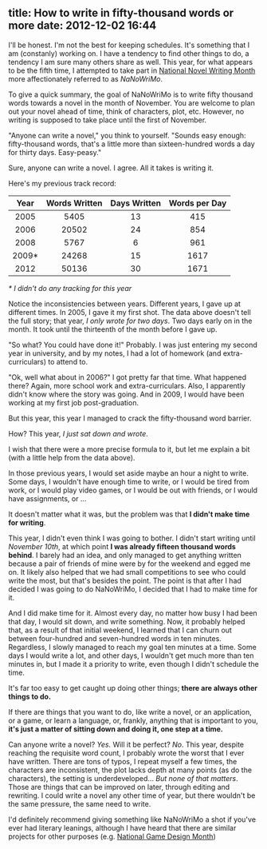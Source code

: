 title: How to write in fifty-thousand words or more
date: 2012-12-02 16:44
---

I'll be honest. I'm not the best for keeping schedules. It's something that I am (constanly) working on. I have a tendency to find other things to do, a tendency I am sure many others share as well. This year, for what appears to be the fifth time, I attempted to take part in [National Novel Writing Month][NaNoWriMo] more affectionately referred to as *NaNoWriMo*.

To give a quick summary, the goal of NaNoWriMo is to write fifty thousand words towards a novel in the month of November. You are welcome to plan out your novel ahead of time, think of characters, plot, etc. However, no writing is supposed to take place until the first of November.

"Anyone can write a novel," you think to yourself. "Sounds easy enough: fifty-thousand words, that's a little more than sixteen-hundred words a day for thirty days. Easy-peasy."

Sure, anyone can write a novel. I agree. All it takes is writing it.

Here's my previous track record:

|  Year | Words Written | Days Written | Words per Day |
|:-----:|:-------------:|:------------:|:-------------:|
| 2005  |5405           | 13           | 415           |
| 2006  |20502          | 24           | 854           |
| 2008  |5767           | 6            | 961           |
| 2009* |24268          | 15           | 1617          |
| 2012  |50136          | 30           | 1671          |

_\* I didn't do any tracking for this year_

Notice the inconsistencies between years. Different years, I gave up at different times. In 2005, I gave it my first shot. The data above doesn't tell the full story; that year, *I only wrote for two days*. Two days early on in the month. It took until the thirteenth of the month before I gave up.

"So what? You could have done it!" Probably. I was just entering my second year in university, and by my notes, I had a lot of homework (and extra-curriculars) to attend to.

"Ok, well what about in 2006?" I got pretty far that time. What happened there? Again, more school work and extra-curriculars. Also, I apparently didn't know where the story was going. And in 2009, I would have been working at my first job post-graduation.

But this year, this year I managed to crack the fifty-thousand word barrier.

How? This year, *I just sat down and wrote*.

I wish that there were a more precise formula to it, but let me explain a bit (with a little help from the data above).

In those previous years, I would set aside maybe an hour a night to write. Some days, I wouldn't have enough time to write, or I would be tired from work, or I would play video games, or I would be out with friends, or I would have assignments, or ...

It doesn't matter what it was, but the problem was that **I didn't make time for writing**.

This year, I didn't even think I was going to bother. I didn't start writing until *November 10th*, at which point **I was already fifteen thousand words behind**. I barely had an idea, and only managed to get anything written because a pair of friends of mine were by for the weekend and egged me on. It likely also helped that we had small competitions to see who could write the most, but that's besides the point. The point is that after I had decided I was going to do NaNoWriMo, I decided that I had to make time for it.

And I did make time for it. Almost every day, no matter how busy I had been that day, I would sit down, and write something. Now, it probably helped that, as a result of that initial weekend, I learned that I can churn out between four-hundred and seven-hundred words in ten minutes. Regardless, I slowly managed to reach my goal ten minutes at a time. Some days I would write a lot, and other days, I wouldn't get much more than ten minutes in, but I made it a priority to write, even though I didn't schedule the time.

It's far too easy to get caught up doing other things; **there are always other things to do.**

If there are things that you want to do, like write a novel, or an application, or a game, or learn a language, or, frankly, anything that is important to you, **it's just a matter of sitting down and doing it, one step at a time.**

Can anyone write a novel? *Yes.* Will it be perfect? *No*. This year, despite reaching the requisite word count, I probably wrote the worst that I ever have written. There are tons of typos, I repeat myself a few times, the characters are inconsistent, the plot lacks depth at many points (as do the characters), the setting is underdeveloped... *But none of that matters*. Those are things that can be improved on later, through editing and rewriting. I could write a novel any other time of year, but there wouldn't be the same pressure, the same need to write.

I'd definitely recommend giving something like NaNoWriMo a shot if you've ever had literary leanings, although I have heard that there are similar projects for other purposes (e.g. [National Game Design Month][NaGaDeMon])

[NaNoWriMo]: http://nanowrimo.org/
[NaGaDeMon]: http://nagademon.com/
